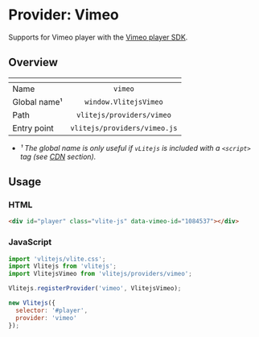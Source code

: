 # Provider: Vimeo

Supports for Vimeo player with the [Vimeo player SDK](https://developer.vimeo.com/player/sdk/basics).

## Overview

| <!-- -->          |           <!-- -->           |
| ----------------- | :--------------------------: |
| Name              |           `vimeo`            |
| Global name&sup1; |    `window.VlitejsVimeo`     |
| Path              |  `vlitejs/providers/vimeo`   |
| Entry point       | `vlitejs/providers/vimeo.js` |

- _&sup1; The global name is only useful if `vLitejs` is included with a `<script>` tag (see [CDN](../../../README.md#CDN) section)._

## Usage

### HTML

```html
<div id="player" class="vlite-js" data-vimeo-id="1084537"></div>
```

### JavaScript

```js
import 'vlitejs/vlite.css';
import Vlitejs from 'vlitejs';
import VlitejsVimeo from 'vlitejs/providers/vimeo';

Vlitejs.registerProvider('vimeo', VlitejsVimeo);

new Vlitejs({
  selector: '#player',
  provider: 'vimeo'
});
```
